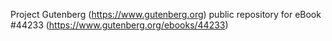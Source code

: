 Project Gutenberg (https://www.gutenberg.org) public repository for eBook #44233 (https://www.gutenberg.org/ebooks/44233)
